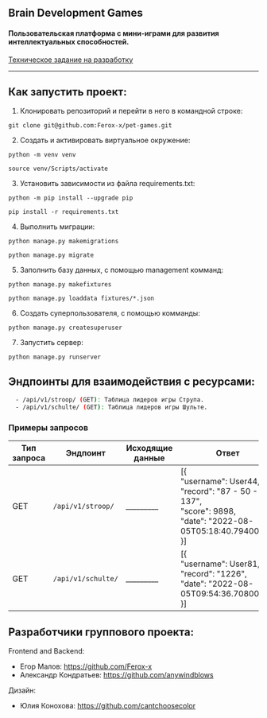## Brain Development Games 
#### Пользовательская платформа с мини-играми для развития интеллектуальных способностей.

[Техническое задание на разработку](./docs/technical_requirements.md)

____

## Как запустить проект:

1) Клонировать репозиторий и перейти в него в командной строке:

`git clone git@github.com:Ferox-x/pet-games.git`

2) Cоздать и активировать виртуальное окружение:

`python -m venv venv`

`source venv/Scripts/activate`

3) Установить зависимости из файла requirements.txt:

`python -m pip install --upgrade pip`

`pip install -r requirements.txt`

4) Выполнить миграции:

`python manage.py makemigrations`

`python manage.py migrate`

5) Заполнить базу данных, с помощью management комманд:

`python manage.py makefixtures`

`python manage.py loaddata fixtures/*.json`

6) Создать суперпользователя, с помощью комманды:

`python manage.py createsuperuser`

7) Запустить сервер:

`python manage.py runserver`

## Эндпоинты для взаимодействия с ресурсами:
```bash
  - /api/v1/stroop/ (GET): Таблица лидеров игры Струпа.
  - /api/v1/schulte/ (GET): Таблица лидеров игры Шульте.
```
### Примеры запросов
| Тип запроса | Эндпоинт               | Исходящие данные | Ответ                                                                                                                                  |
|-------------|------------------------|------------------|----------------------------------------------------------------------------------------------------------------------------------------|
| GET         | ```/api/v1/stroop/```  | *_________*      | [{ <br/> "username": User44, <br/> "record": "87 - 50 - 137", <br/> "score": 9898, <br/> "date": "2022-08-05T05:18:40.794000Z" <br/>}] |
| GET         | ```/api/v1/schulte/``` | *_________*      | [{ <br/> "username": User81, <br/> "record": "1226", <br/> "date": "2022-08-05T09:54:36.708000Z", <br/>}]   

## **Разработчики группового проекта:**

Frontend and Backend:
- Егор Малов: https://github.com/Ferox-x
- Александр Кондратьев: https://github.com/anywindblows

Дизайн:
- Юлия Конохова: https://github.com/cantchoosecolor
